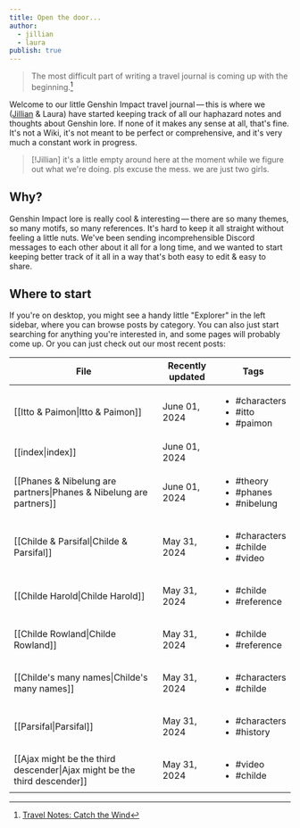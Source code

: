 ```yaml
---
title: Open the door...
author:
  - jillian
  - laura
publish: true
---
```

> The most difficult part of writing a travel journal is coming up with the beginning.[^1]

Welcome to our little Genshin Impact travel journal — this is where we ([Jillian](https://ooolong.netlify.app/) & Laura) have started keeping track of all our haphazard notes and thoughts about Genshin lore. If none of it makes any sense at all, that's fine. It's not a Wiki, it's not meant to be perfect or comprehensive, and it's very much a constant work in progress. 

> [!Jillian]
> it's a little empty around here at the moment while we figure out what we're doing. pls excuse the mess. we are just two girls.

## Why?
Genshin Impact lore is really cool & interesting — there are so many themes, so many motifs, so many references. It's hard to keep it all straight without feeling a little nuts. We've been sending incomprehensible Discord messages to each other about it all for a long time, and we wanted to start keeping better track of it all in a way that's both easy to edit & easy to share.

## Where to start
If you're on desktop, you might see a handy little "Explorer" in the left sidebar, where you can browse posts by category. You can also just start searching for anything you're interested in, and some pages will probably come up. Or you can just check out our most recent posts:

| File                                                                                         | Recently updated | Tags                                                         |
| -------------------------------------------------------------------------------------------- | ---------------- | ------------------------------------------------------------ |
| [[Itto & Paimon\|Itto & Paimon]]                                       | June 01, 2024    | <ul><li>#characters</li><li>#itto</li><li>#paimon</li></ul>  |
| [[index\|index]]                                                                  | June 01, 2024    | <ul></ul>                                                    |
| [[Phanes & Nibelung are partners\|Phanes & Nibelung are partners]]       | June 01, 2024    | <ul><li>#theory</li><li>#phanes</li><li>#nibelung</li></ul>  |
| [[Childe & Parsifal\|Childe & Parsifal]]                        | May 31, 2024     | <ul><li>#characters</li><li>#childe</li><li>#video</li></ul> |
| [[Childe Harold\|Childe Harold]]                                | May 31, 2024     | <ul><li>#childe</li><li>#reference</li></ul>                 |
| [[Childe Rowland\|Childe Rowland]]                              | May 31, 2024     | <ul><li>#childe</li><li>#reference</li></ul>                 |
| [[Childe's many names\|Childe's many names]]                    | May 31, 2024     | <ul><li>#characters</li><li>#childe</li></ul>                |
| [[Parsifal\|Parsifal]]                                                 | May 31, 2024     | <ul><li>#characters</li><li>#history</li></ul>               |
| [[Ajax might be the third descender\|Ajax might be the third descender]] | May 31, 2024     | <ul><li>#video</li><li>#childe</li></ul>                     |


[^1]: [Travel Notes: Catch the Wind](https://genshin-impact.fandom.com/wiki/Travel_Notes:_Catch_the_Wind)